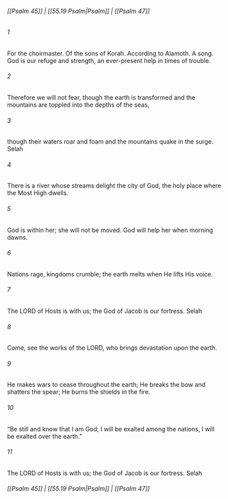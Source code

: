 
###### [[Psalm 45]] | [[55.19 Psalm|Psalm]] | [[Psalm 47]]

###### 1
For the choirmaster. Of the sons of Korah. According to Alamoth. A song. God is our refuge and strength, an ever-present help in times of trouble.
###### 2
Therefore we will not fear, though the earth is transformed and the mountains are toppled into the depths of the seas,
###### 3
though their waters roar and foam and the mountains quake in the surge. Selah
###### 4
There is a river whose streams delight the city of God, the holy place where the Most High dwells.
###### 5
God is within her; she will not be moved. God will help her when morning dawns.
###### 6
Nations rage, kingdoms crumble; the earth melts when He lifts His voice.
###### 7
The LORD of Hosts is with us; the God of Jacob is our fortress. Selah
###### 8
Come, see the works of the LORD, who brings devastation upon the earth.
###### 9
He makes wars to cease throughout the earth; He breaks the bow and shatters the spear; He burns the shields in the fire.
###### 10
“Be still and know that I am God; I will be exalted among the nations, I will be exalted over the earth.”
###### 11
The LORD of Hosts is with us; the God of Jacob is our fortress. Selah

###### [[Psalm 45]] | [[55.19 Psalm|Psalm]] | [[Psalm 47]]
